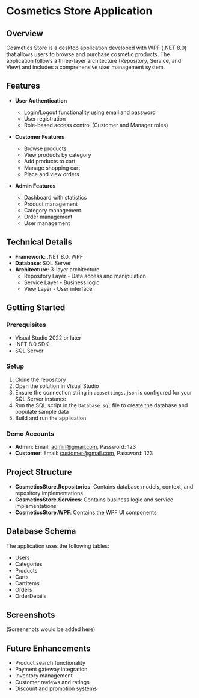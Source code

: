 # Cosmetics Store Application

## Overview

Cosmetics Store is a desktop application developed with WPF (.NET 8.0) that allows users to browse and purchase cosmetic products. The application follows a three-layer architecture (Repository, Service, and View) and includes a comprehensive user management system.

## Features

- **User Authentication**
  - Login/Logout functionality using email and password
  - User registration
  - Role-based access control (Customer and Manager roles)

- **Customer Features**
  - Browse products
  - View products by category
  - Add products to cart
  - Manage shopping cart
  - Place and view orders

- **Admin Features**
  - Dashboard with statistics
  - Product management
  - Category management
  - Order management
  - User management

## Technical Details

- **Framework**: .NET 8.0, WPF
- **Database**: SQL Server
- **Architecture**: 3-layer architecture
  - Repository Layer - Data access and manipulation
  - Service Layer - Business logic
  - View Layer - User interface

## Getting Started

### Prerequisites

- Visual Studio 2022 or later
- .NET 8.0 SDK
- SQL Server

### Setup

1. Clone the repository
2. Open the solution in Visual Studio
3. Ensure the connection string in `appsettings.json` is configured for your SQL Server instance
4. Run the SQL script in the `Database.sql` file to create the database and populate sample data
5. Build and run the application

### Demo Accounts

- **Admin**: Email: <admin@gmail.com>, Password: 123
- **Customer**: Email: <customer@gmail.com>, Password: 123

## Project Structure

- **CosmeticsStore.Repositories**: Contains database models, context, and repository implementations
- **CosmeticsStore.Services**: Contains business logic and service implementations
- **CosmeticsStore.WPF**: Contains the WPF UI components

## Database Schema

The application uses the following tables:

- Users
- Categories
- Products
- Carts
- CartItems
- Orders
- OrderDetails

## Screenshots

(Screenshots would be added here)

## Future Enhancements

- Product search functionality
- Payment gateway integration
- Inventory management
- Customer reviews and ratings
- Discount and promotion systems
